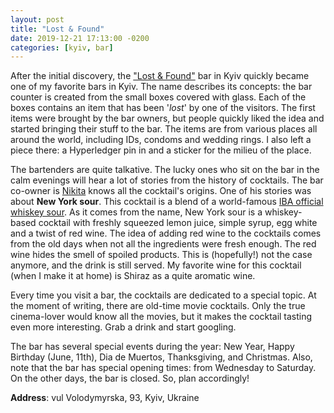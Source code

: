 ```yaml
---
layout: post
title: "Lost & Found"
date: 2019-12-21 17:13:00 -0200
categories: [kyiv, bar]
---
```


After the initial discovery, the ["Lost & Found"](https://www.facebook.com/lostandfoundkyiv/) bar in Kyiv quickly became one of my favorite bars in Kyiv. The name describes its concepts: the bar counter is created from the small boxes covered with glass. Each of the boxes contains an item that has been '_lost_' by one of the visitors. The first items were brought by the bar owners, but people quickly liked the idea and started bringing their stuff to the bar. The items are from various places all around the world, including IDs, condoms and wedding rings. I also left a piece there: a Hyperledger pin in and a sticker for the milieu of the place.

The bartenders are quite talkative. The lucky ones who sit on the bar in the calm evenings will hear a lot of stories from the history of cocktails. The bar co-owner is [Nikita](https://www.instagram.com/n.kalinichenko/) knows all the cocktail's origins. One of his stories was about **New York sour**. This cocktail is a blend of a world-famous [IBA official whiskey sour](https://en.wikipedia.org/wiki/Whiskey_sour). As it comes from the name, New York sour is a whiskey-based cocktail with freshly squeezed lemon juice, simple syrup, egg white and a twist of red wine. The idea of adding red wine to the cocktails comes from the old days when not all the ingredients were fresh enough. The red wine hides the smell of spoiled products. This is (hopefully!) not the case anymore, and the drink is still served. My favorite wine for this cocktail (when I make it at home) is Shiraz as a quite aromatic wine.

Every time you visit a bar, the cocktails are dedicated to a special topic. At the moment of writing, there are old-time movie cocktails. Only the true cinema-lover would know all the movies, but it makes the cocktail tasting even more interesting. Grab a drink and start googling.

The bar has several special events during the year: New Year, Happy Birthday (June, 11th), Dia de Muertos, Thanksgiving, and Christmas. Also, note that the bar has special opening times: from Wednesday to Saturday. On the other days, the bar is closed. So, plan accordingly!

**Address**: vul Volodymyrska, 93, Kyiv, Ukraine
